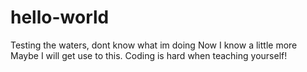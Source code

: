 # hello-world
Testing the waters, dont know what im doing
Now I know a little more Maybe I will get use to this.
Coding is hard when teaching yourself!
